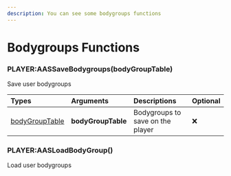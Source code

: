 ```yaml
---
description: You can see some bodygroups functions
---
```

# Bodygroups Functions

### PLAYER:AASSaveBodygroups(bodyGroupTable)
Save user bodygroups

| Types | Arguments | Descriptions | Optional |
| :--- | :--- | :--- | :--- |
| [bodyGroupTable](https://wiki.facepunch.com/gmod/Entity:GetBodyGroups) | **bodyGroupTable** | Bodygroups to save on the player  | ❌ |

### PLAYER:AASLoadBodyGroup()
Load user bodygroups